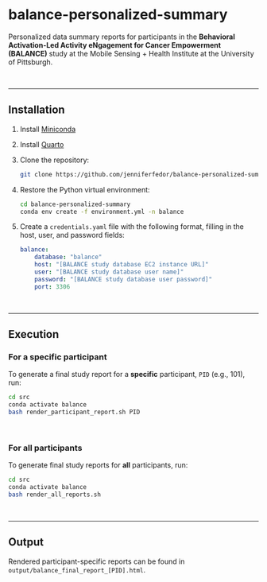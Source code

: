 # balance-personalized-summary

Personalized data summary reports for participants in the **Behavioral Activation-Led Activity eNgagement for Cancer Empowerment (BALANCE)** study at the Mobile Sensing + Health Institute at the University of Pittsburgh.  

<br>

---

## Installation

1. Install [Miniconda](https://docs.anaconda.com/free/miniconda/miniconda-install/)

2. Install [Quarto](https://quarto.org/docs/get-started/) 

3. Clone the repository:

    ```bash
    git clone https://github.com/jenniferfedor/balance-personalized-summary
    ```

4. Restore the Python virtual environment:

    ```bash
    cd balance-personalized-summary
    conda env create -f environment.yml -n balance
    ```

5. Create a `credentials.yaml` file with the following format, filling in the host, user, and password fields:  

    ```yaml
    balance:
        database: "balance"
        host: "[BALANCE study database EC2 instance URL]"
        user: "[BALANCE study database user name]"
        password: "[BALANCE study database user password]"
        port: 3306
    ```

<br>

---

## Execution 

### For a specific participant

To generate a final study report for a **specific** participant, `PID` (e.g., 101), run:

```bash
cd src
conda activate balance
bash render_participant_report.sh PID
```

<br>

### For all participants

To generate final study reports for **all** participants, run: 

```bash
cd src
conda activate balance
bash render_all_reports.sh
```

<br>

---

## Output

Rendered participant-specific reports can be found in `output/balance_final_report_[PID].html`.    

<br>
